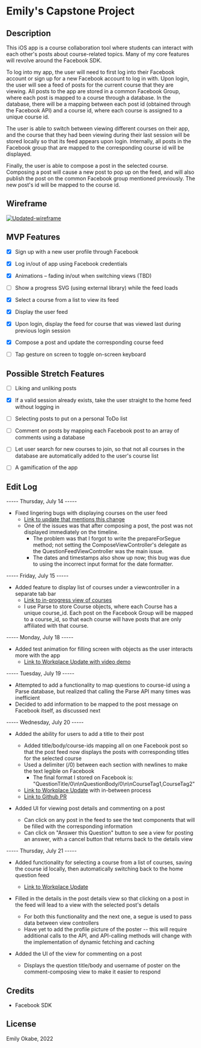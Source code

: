 # Emily's Capstone Project

## Description

This iOS app is a course collaboration tool where students can interact with each other's posts about course-related topics. Many of my core features will revolve around the Facebook SDK.

To log into my app, the user will need to first log into their Facebook account or sign up for a new Facebook account to log in with. Upon login, the user will see a feed of posts for the current course that they are viewing. All posts to the app are stored in a common Facebook Group, where each post is mapped to a course through a database. In the database, there will be a mapping between each post id (obtained through the Facebook API) and a course id, where each course is assigned to a unique course id.

The user is able to switch between viewing different courses on their app, and the course that they had been viewing during their last session will be stored locally so that its feed appears upon login. Internally, all posts in the Facebook group that are mapped to the corresponding course id will be displayed.

Finally, the user is able to compose a post in the selected course. Composing a post will cause a new post to pop up on the feed, and will also publish the post on the common Facebook group mentioned previously. The new post's id will be mapped to the course id.


## Wireframe

<a href="https://ibb.co/RzXBCf8"><img src="https://i.ibb.co/RzXBCf8/Updated-wireframe.jpg" alt="Updated-wireframe" border="0"></a>


## MVP Features
- [X] Sign up with a new user profile through Facebook
- [X] Log in/out of app using Facebook credentials 
- [X] Animations – fading in/out when switching views (TBD)
- [ ] Show a progress SVG (using external library) while the feed loads
- [X] Select a course from a list to view its feed
- [X] Display the user feed
- [X] Upon login, display the feed for course that was viewed last during previous login session
- [X] Compose a post and update the corresponding course feed
- [ ] Tap gesture on screen to toggle on-screen keyboard


## Possible Stretch Features
- [ ] Liking and unliking posts
- [X] If a valid session already exists, take the user straight to the home feed without logging in
- [ ] Selecting posts to put on a personal ToDo list
- [ ] Comment on posts by mapping each Facebook post to an array of comments using a database
- [ ] Let user search for new courses to join, so that not all courses in the database are automatically added to the user's course list
- [ ] A gamification of the app


## Edit Log

----- Thursday, July 14 -----
- Fixed lingering bugs with displaying courses on the user feed
    - [Link to update that mentions this change](https://fb.workplace.com/permalink.php?story_fbid=pfbid0TjSPX2d2mPZRrf3LxtMgoJYzJyWQ2cM2YprRs4xQtpYt4sjwC9NqNzXpM2otWzW3l&id=100081792760931)
    - One of the issues was that after composing a post, the post was not displayed immediately on the timeline.
        - The problem was that I forgot to write the prepareForSegue method; not setting the ComposeViewController's delegate as the QuestionFeedViewController was the main issue.
        - The dates and timestamps also show up now; this bug was due to using the incorrect input format for the date formatter.


----- Friday, July 15 -----
- Added feature to display list of courses under a viewcontroller in a separate tab bar
    - [Link to in-progress view of courses](https://fb.workplace.com/permalink.php?story_fbid=pfbid0TjSPX2d2mPZRrf3LxtMgoJYzJyWQ2cM2YprRs4xQtpYt4sjwC9NqNzXpM2otWzW3l&id=100081792760931)
    - I use Parse to store Course objects, where each Course has a unique course_id. Each post on the Facebook Group will be mapped to a course_id, so that each course will have posts that are only affiliated with that course.


----- Monday, July 18 -----
- Added test animation for filling screen with objects as the user interacts more with the app
    - [Link to Workplace Update with video demo](https://fb.workplace.com/permalink.php?story_fbid=pfbid02iB5YAGYFw1f9ZFE7mVKYgErcukmVHnrwXaQh5NAKPKuwztdTH84BJ7XyAZJBF59jl&id=100081792760931)
    

----- Tuesday, July 19 -----
- Attempted to add a functionality to map questions to course-id using a Parse database, but realized that calling the Parse API many times was inefficient
- Decided to add information to be mapped to the post message on Facebook itself, as discussed next

    
----- Wednesday, July 20 -----
- Added the ability for users to add a title to their post
    - Added title/body/course-ids mapping all on one Facebook post so that the post feed now displays the posts with corresponding titles for the selected course
    - Used a delimiter (/0) between each section with newlines to make the text legible on Facebook
        - The final format I stored on Facebook is: "QuestionTitle/0\n\nQuestionBody/0\n\nCourseTag1,CourseTag2"
    - [Link to Workplace Update](https://fb.workplace.com/permalink.php?story_fbid=pfbid0HJXP2vRaD1isWBe84RutPajWnpHs2r7ai4Lch689wqdBVq2AHsNmaTnba3u3a2efl&id=100081792760931) with in-between process
    - [Link to Github PR](https://github.com/emokabe/CapstoneProject/pull/16)
    
- Added UI for viewing post details and commenting on a post
    - Can click on any post in the feed to see the text components that will be filled with the corresponding information
    - Can click on "Answer this Question" button to see a view for posting an answer, with a cancel button that returns back to the details view
    
    
----- Thursday, July 21 -----
- Added functionality for selecting a course from a list of courses, saving the course id locally, then automatically switching back to the home question feed
    - [Link to Workplace Update](https://fb.workplace.com/permalink.php?story_fbid=pfbid0BjGGEjKykavLmzrngb1exZiawXHuMGdJ54iWaoRaKsCGF3Vajq7UHPkY7RM4fvm2l&id=100081792760931)
    
- Filled in the details in the post details view so that clicking on a post in the feed will lead to a view with the selected post's details
    - For both this functionality and the next one, a segue is used to pass data between view controllers
    - Have yet to add the profile picture of the poster -- this will require additional calls to the API, and API-calling methods will change with the implementation of dynamic fetching and caching
- Added the UI of the view for commenting on a post

    - Displays the question title/body and username of poster on the comment-composing view to make it easier to respond

 
## Credits

- Facebook SDK


## License

Emily Okabe, 2022
